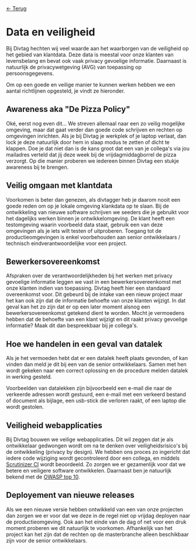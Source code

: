 [← Terug](/)

# Data en veiligheid

Bij Divtag hechten wij veel waarde aan het waarborgen van de veiligheid op het gebied van klantdata. Deze data is meestal voor onze klanten van levensbelang en bevat ook vaak privacy gevoelige informatie. Daarnaast is natuurlijk de privacywetgeving (AVG) van toepassing op persoonsgegevens. 

Om op een goede en veilige manier te kunnen werken hebben we een aantal richtlijnen opgesteld, je vindt ze hieronder. 

## Awareness aka "De Pizza Policy"
Oké, eerst nog even dit… We streven allemaal naar een zo veilig mogelijke omgeving, maar dat gaat verder dan goede code schrijven en rechten op omgevingen inrichten. Als je bij Divtag je werkplek of je laptop verlaat, dan lock je deze natuurlijk door hem in slaap modus te zetten of dicht te klappen. Doe je dat niet dan is de kans groot dat een van je collega's via jou mailadres verteld dat jij deze week bij de vrijdagmiddagborrel de pizza verzorgt. Op die manier proberen we iedereen binnen Divtag een stukje awareness bij te brengen.

## Veilig omgaan met klantdata
Voorkomen is beter dan genezen, als divtagger heb je daarom nooit een goede reden om op je lokale omgeving klankdata op te slaan. Bij de ontwikkeling van nieuwe software schrijven we seeders die je gebruikt voor het dagelijks werken binnen je ontwikkelomgeving. De klant heeft een testomgeving waarin voorbeeld data staat, gebruik een van deze omgevingen als je iets wilt testen of uitproberen. Toegang tot de productieomgevingen is enkel voorbehouden aan senior ontwikkelaars / technisch eindverantwoordelijke voor een project.

## Bewerkersovereenkomst
Afspraken over de verantwoordelijkheden bij het werken met privacy gevoelige informatie leggen we vast in een bewerkersovereenkomst met onze klanten indien van toepassing. Divtag heeft hier een standaard overeenkomst voor. Dit gebeurd bij de intake van een nieuw project maar het kan ook zijn dat de informatie behoefte van onze klanten wijzigt. In dat geval kan het zo zijn dat er op een later moment alsnog een bewerkersovereenkomst getekend dient te worden.  Mocht je vermoedens hebben dat de behoefte van een klant wijzigt en dit raakt privacy gevoelige informatie? Maak dit dan bespreekbaar bij je collega's.

## Hoe we handelen in een geval van datalek
Als je het vermoeden hebt dat er een datalek heeft plaats gevonden, of kan vinden dan meld je dit bij een van de senior ontwikkelaars. Samen met hen wordt gekeken naar een correct oplossing en de procedure melden datalek in werking gesteld. 

Voorbeelden van datalekken zijn bijvoorbeeld een e-mail die naar de verkeerde adressen wordt gestuurd, een e-mail met een verkeerd bestand of document als bijlage, een usb-stick die verloren raakt, of een laptop die wordt gestolen. 

## Veiligheid webapplicaties
Bij Divtag bouwen we veilige webapplicaties. Dit wil zeggen dat je als ontwikkelaar gedwongen wordt om na te denken over veiligheidsrisico's bij de ontwikkeling (privacy by design). We hebben ons proces zo ingericht dat iedere code wijziging wordt gecontroleerd door een collega, en middels [Scrutinizer CI](https://scrutinizer-ci.com/) wordt beoordeeld. Zo zorgen we er gezamenlijk voor dat we betere en veiligere software ontwikkelen. Daarnaast ben je natuurlijk bekend met de [OWASP top 10](https://www.owasp.org/index.php/Category:OWASP_Top_Ten_Project).

## Deployement van nieuwe releases
Als we een nieuwe versie hebben ontwikkeld van een van onze projecten dan zorgen we er voor dat we deze in de regel niet op vrijdag deployen naar de productieomgeving. Ook aan het einde van de dag of net voor een druk moment proberen we dit natuurlijk te voorkomen. Afhankelijk van het project kan het zijn dat de rechten op de masterbranche alleen beschikbaar zijn voor de senior ontwikkelaars.
